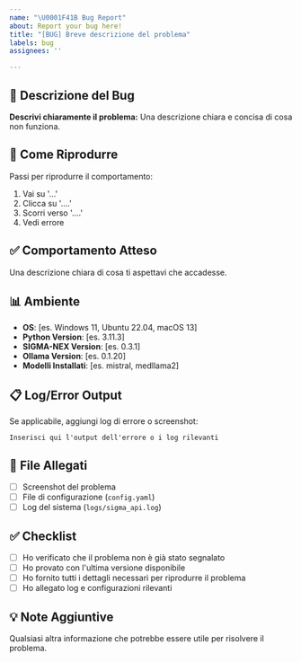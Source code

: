 ```yaml
---
name: "\U0001F41B Bug Report"
about: Report your bug here!
title: "[BUG] Breve descrizione del problema"
labels: bug
assignees: ''

---
```


## 🐛 Descrizione del Bug

**Descrivi chiaramente il problema:**
Una descrizione chiara e concisa di cosa non funziona.

## 🔄 Come Riprodurre

Passi per riprodurre il comportamento:
1. Vai su '...'
2. Clicca su '....'
3. Scorri verso '....'
4. Vedi errore

## ✅ Comportamento Atteso

Una descrizione chiara di cosa ti aspettavi che accadesse.

## 📊 Ambiente

- **OS**: [es. Windows 11, Ubuntu 22.04, macOS 13]
- **Python Version**: [es. 3.11.3]
- **SIGMA-NEX Version**: [es. 0.3.1]
- **Ollama Version**: [es. 0.1.20]
- **Modelli Installati**: [es. mistral, medllama2]

## 📋 Log/Error Output

Se applicabile, aggiungi log di errore o screenshot:

```
Inserisci qui l'output dell'errore o i log rilevanti
```

## 📎 File Allegati

- [ ] Screenshot del problema
- [ ] File di configurazione (`config.yaml`)
- [ ] Log del sistema (`logs/sigma_api.log`)

## ✅ Checklist

- [ ] Ho verificato che il problema non è già stato segnalato
- [ ] Ho provato con l'ultima versione disponibile
- [ ] Ho fornito tutti i dettagli necessari per riprodurre il problema
- [ ] Ho allegato log e configurazioni rilevanti

## 💡 Note Aggiuntive

Qualsiasi altra informazione che potrebbe essere utile per risolvere il problema.
